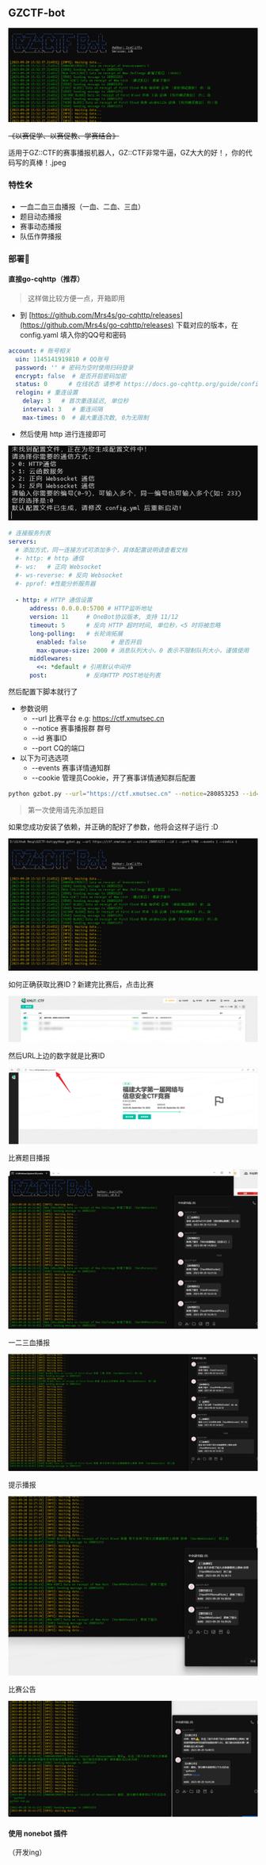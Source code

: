 ## GZCTF-bot

![](./images/banner.png)

~~《以赛促学、以赛促教、学赛结合》~~

适用于GZ::CTF的赛事播报机器人，GZ::CTF非常牛逼，GZ大大的好！，你的代码写的真棒！.jpeg

### 特性🛠️

- 一血二血三血播报（一血、二血、三血）
- 题目动态播报
- 赛事动态播报
- 队伍作弊播报

### 部署🔨

#### 直接go-cqhttp（推荐）

> 这样做比较方便一点，开箱即用

- 到 [https://github.com/Mrs4s/go-cqhttp/releases](https://github.com/Mrs4s/go-cqhttp/releases) 下载对应的版本，在 config.yaml 填入你的QQ号和密码

```yaml
account: # 账号相关
  uin: 1145141919810 # QQ账号
  password: '' # 密码为空时使用扫码登录
  encrypt: false  # 是否开启密码加密
  status: 0      # 在线状态 请参考 https://docs.go-cqhttp.org/guide/config.html#在线状态
  relogin: # 重连设置
    delay: 3   # 首次重连延迟, 单位秒
    interval: 3   # 重连间隔
    max-times: 0  # 最大重连次数, 0为无限制
```

- 然后使用 http 进行连接即可

![1.png](./images/1.png)

```yaml
# 连接服务列表
servers:
  # 添加方式，同一连接方式可添加多个，具体配置说明请查看文档
  #- http: # http 通信
  #- ws:   # 正向 Websocket
  #- ws-reverse: # 反向 Websocket
  #- pprof: #性能分析服务器

  - http: # HTTP 通信设置
      address: 0.0.0.0:5700 # HTTP监听地址
      version: 11     # OneBot协议版本, 支持 11/12
      timeout: 5      # 反向 HTTP 超时时间, 单位秒，<5 时将被忽略
      long-polling:   # 长轮询拓展
        enabled: false       # 是否开启
        max-queue-size: 2000 # 消息队列大小，0 表示不限制队列大小，谨慎使用
      middlewares:
        <<: *default # 引用默认中间件
      post:           # 反向HTTP POST地址列表
```

然后配置下脚本就行了

- 参数说明
  - --url 比赛平台 e.g: https://ctf.xmutsec.cn
  - --notice 赛事播报群 群号
  - --id 赛事ID
  - --port CQ的端口
- 以下为可选选项
  - --events 赛事详情通知群
  - --cookie 管理员Cookie，开了赛事详情通知群后配置

```bash
python gzbot.py --url="https://ctf.xmutsec.cn" --notice=280853253 --id=1 --port=5700
```

> 第一次使用请先添加题目

如果您成功安装了依赖，并正确的配好了参数，他将会这样子运行 :D

![](./images/2.png)

如何正确获取比赛ID？新建完比赛后，点击比赛

![](./images/3.png)

然后URL上边的数字就是比赛ID

![](./images/4.png)

比赛题目播报

![](./images/5.png)

一二三血播报

![](./images/6.png)

提示播报

![](./images/7.png)

比赛公告

![](./images/8.png)



#### 使用 nonebot 插件

（开发ing）